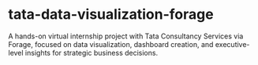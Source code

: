 # tata-data-visualization-forage
A hands-on virtual internship project with Tata Consultancy Services via Forage, focused on data visualization, dashboard creation, and executive-level insights for strategic business decisions.
